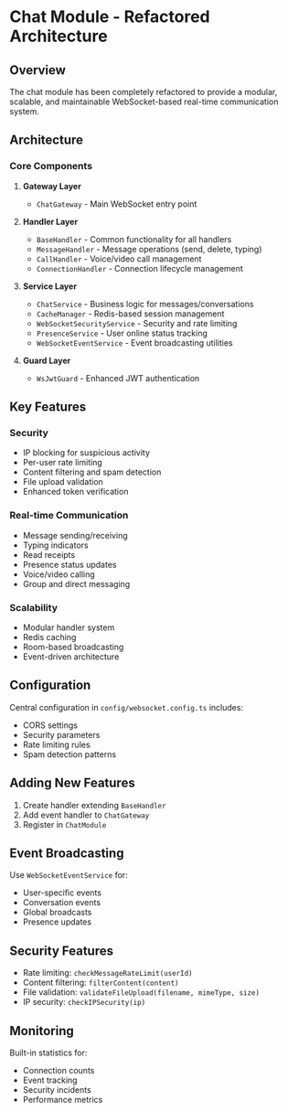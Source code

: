 # Chat Module - Refactored Architecture

## Overview

The chat module has been completely refactored to provide a modular, scalable, and maintainable WebSocket-based real-time communication system.

## Architecture

### Core Components

1. **Gateway Layer**
   - `ChatGateway` - Main WebSocket entry point

2. **Handler Layer** 
   - `BaseHandler` - Common functionality for all handlers
   - `MessageHandler` - Message operations (send, delete, typing)
   - `CallHandler` - Voice/video call management  
   - `ConnectionHandler` - Connection lifecycle management

3. **Service Layer**
   - `ChatService` - Business logic for messages/conversations
   - `CacheManager` - Redis-based session management
   - `WebSocketSecurityService` - Security and rate limiting
   - `PresenceService` - User online status tracking
   - `WebSocketEventService` - Event broadcasting utilities

4. **Guard Layer**
   - `WsJwtGuard` - Enhanced JWT authentication

## Key Features

### Security
- IP blocking for suspicious activity
- Per-user rate limiting  
- Content filtering and spam detection
- File upload validation
- Enhanced token verification

### Real-time Communication
- Message sending/receiving
- Typing indicators
- Read receipts
- Presence status updates
- Voice/video calling
- Group and direct messaging

### Scalability
- Modular handler system
- Redis caching
- Room-based broadcasting
- Event-driven architecture

## Configuration

Central configuration in `config/websocket.config.ts` includes:
- CORS settings
- Security parameters
- Rate limiting rules
- Spam detection patterns

## Adding New Features

1. Create handler extending `BaseHandler`
2. Add event handler to `ChatGateway`
3. Register in `ChatModule`

## Event Broadcasting

Use `WebSocketEventService` for:
- User-specific events
- Conversation events  
- Global broadcasts
- Presence updates

## Security Features

- Rate limiting: `checkMessageRateLimit(userId)`
- Content filtering: `filterContent(content)`
- File validation: `validateFileUpload(filename, mimeType, size)`
- IP security: `checkIPSecurity(ip)`

## Monitoring

Built-in statistics for:
- Connection counts
- Event tracking
- Security incidents
- Performance metrics 
 
